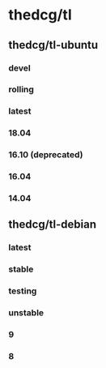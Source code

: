 # thedcg/tl

## thedcg/tl-ubuntu
### devel
### rolling
### latest
### 18.04
### 16.10 (deprecated)
### 16.04
### 14.04

## thedcg/tl-debian
### latest
### stable
### testing
### unstable
### 9
### 8
